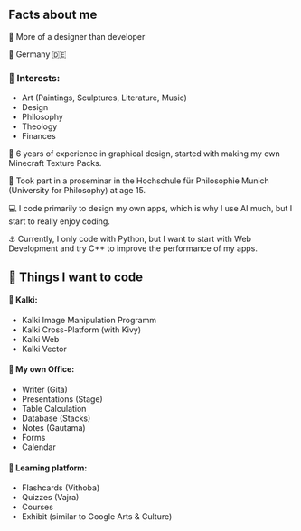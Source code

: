 ## Facts about me
🎨 More of a designer than developer

📍 Germany 🇩🇪

### 🥁 Interests:

- Art (Paintings, Sculptures, Literature, Music)
- Design
- Philosophy
- Theology
- Finances

🔅 6 years of experience in graphical design, started with making my own Minecraft Texture Packs.

🧭 Took part in a proseminar in the Hochschule für Philosophie Munich (University for Philosophy) at age 15.

💻 I code primarily to design my own apps, which is why I use AI much, but I start to really enjoy coding.

⚓ Currently, I only code with Python, but I want to start with Web Development and try C++ to improve the performance of my apps.

## 🔮 Things I want to code

#### 🎨 Kalki:
- Kalki Image Manipulation Programm
- Kalki Cross-Platform (with Kivy)
- Kalki Web
- Kalki Vector

#### 📐 My own Office:
- Writer (Gita)
- Presentations (Stage)
- Table Calculation
- Database (Stacks)
- Notes (Gautama)
- Forms
- Calendar

#### 📝 Learning platform:
- Flashcards (Vithoba)
- Quizzes (Vajra)
- Courses
- Exhibit (similar to Google Arts & Culture)
